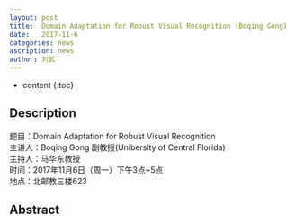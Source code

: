 ```yaml
---
layout: post
title:  Domain Adaptation for Robust Visual Recognition (Boqing Gong)
date:   2017-11-6 
categories: news
ascription: news
author: 刘武
---
```

* content
{:toc}
## Description
题目：Domain Adaptation for Robust Visual Recognition  
主讲人：Boqing Gong 副教授(Unibersity of Central Florida)  
主持人：马华东教授  
时间：2017年11月6日（周一）下午3点~5点  
地点：北邮教三楼623  





## Abstract

